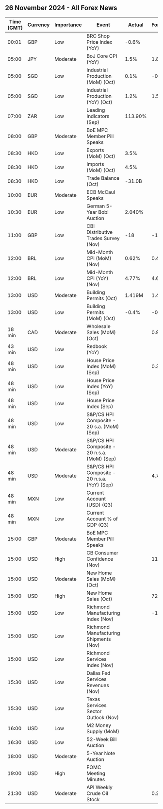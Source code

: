 ## 26 November 2024 - All Forex News

| Time (GMT) | Currency | Importance | Event | Actual | Forecast | Previous |
|------|----------|------------|-------|--------|----------|----------|
| 00:01 | GBP | Low | BRC Shop Price Index (YoY) | -0.6% |  | -0.8% |
| 05:00 | JPY | Moderate | BoJ Core CPI (YoY) | 1.5% | 1.8% | 1.7% |
| 05:00 | SGD | Low | Industrial Production (MoM) (Oct) | 0.1% | -0.8% | -1.5% |
| 05:00 | SGD | Low | Industrial Production (YoY) (Oct) | 1.2% | 1.5% | 9.0% |
| 07:00 | ZAR | Low | Leading Indicators (Sep) | 113.90% |  | 112.80% |
| 08:00 | GBP | Moderate | BoE MPC Member Pill Speaks |  |  |  |
| 08:30 | HKD | Low | Exports (MoM) (Oct) | 3.5% |  | 4.7% |
| 08:30 | HKD | Low | Imports (MoM) (Oct) | 4.5% |  | 1.4% |
| 08:30 | HKD | Low | Trade Balance (Oct) | -31.0B |  | -53.2B |
| 10:00 | EUR | Moderate | ECB McCaul Speaks |  |  |  |
| 10:30 | EUR | Low | German 5-Year Bobl Auction | 2.040% |  | 2.130% |
| 11:00 | GBP | Low | CBI Distributive Trades Survey (Nov) | -18 | -14 | -6 |
| 12:00 | BRL | Low | Mid-Month CPI (MoM) (Nov) | 0.62% | 0.48% | 0.54% |
| 12:00 | BRL | Low | Mid-Month CPI (YoY) (Nov) | 4.77% | 4.62% | 4.47% |
| 13:00 | USD | Moderate | Building Permits (Oct) | 1.419M | 1.416M | 1.425M |
| 13:00 | USD | Low | Building Permits (MoM) (Oct) | -0.4% | -0.6% | -3.1% |
| 18 min | CAD | Moderate | Wholesale Sales (MoM) (Oct) |  | 0.9% | 0.8% |
| 43 min | USD | Low | Redbook (YoY) |  |  | 5.1% |
| 48 min | USD | Low | House Price Index (MoM) (Sep) |  | 0.3% | 0.3% |
| 48 min | USD | Low | House Price Index (YoY) (Sep) |  |  | 4.2% |
| 48 min | USD | Low | House Price Index (Sep) |  |  | 427.0 |
| 48 min | USD | Low | S&P/CS HPI Composite - 20 s.a. (MoM) (Sep) |  |  | 0.4% |
| 48 min | USD | Moderate | S&P/CS HPI Composite - 20 n.s.a. (MoM) (Sep) |  |  | -0.3% |
| 48 min | USD | Moderate | S&P/CS HPI Composite - 20 n.s.a. (YoY) (Sep) |  | 4.7% | 5.2% |
| 48 min | MXN | Low | Current Account (USD) (Q3) |  |  | 3,639M |
| 48 min | MXN | Low | Current Account % of GDP (Q3) |  |  | 0.70% |
| 15:00 | GBP | Moderate | BoE MPC Member Pill Speaks |  |  |  |
| 15:00 | USD | High | CB Consumer Confidence (Nov) |  | 111.8 | 108.7 |
| 15:00 | USD | Moderate | New Home Sales (MoM) (Oct) |  |  | 4.1% |
| 15:00 | USD | High | New Home Sales (Oct) |  | 725K | 738K |
| 15:00 | USD | Low | Richmond Manufacturing Index (Nov) |  | -10 | -14 |
| 15:00 | USD | Low | Richmond Manufacturing Shipments (Nov) |  |  | -8 |
| 15:00 | USD | Low | Richmond Services Index (Nov) |  |  | 3 |
| 15:30 | USD | Low | Dallas Fed Services Revenues (Nov) |  |  | 9.2 |
| 15:30 | USD | Low | Texas Services Sector Outlook (Nov) |  |  | 2.0 |
| 16:00 | USD | Low | M2 Money Supply (MoM) |  |  | 21.22T |
| 16:30 | USD | Low | 52-Week Bill Auction |  |  | 4.100% |
| 18:00 | USD | Moderate | 5-Year Note Auction |  |  | 4.138% |
| 19:00 | USD | High | FOMC Meeting Minutes |  |  |  |
| 21:30 | USD | Moderate | API Weekly Crude Oil Stock |  | 0.250M | 4.753M |
